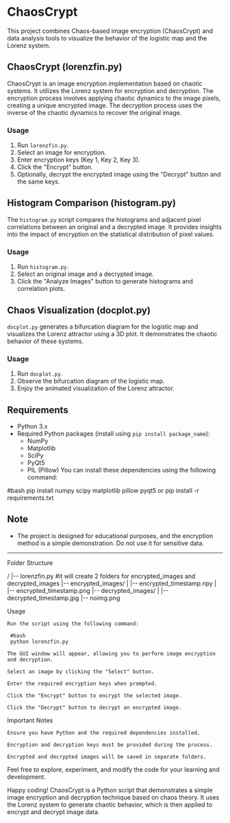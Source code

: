 # ChaosCrypt 

This project combines Chaos-based image encryption (ChaosCrypt) and data analysis tools to visualize the behavior of the logistic map and the Lorenz system.

## ChaosCrypt (lorenzfin.py)

ChaosCrypt is an image encryption implementation based on chaotic systems. It utilizes the Lorenz system for encryption and decryption. The encryption process involves applying chaotic dynamics to the image pixels, creating a unique encrypted image. The decryption process uses the inverse of the chaotic dynamics to recover the original image.

### Usage

1. Run `lorenzfin.py`.
2. Select an image for encryption.
3. Enter encryption keys (Key 1, Key 2, Key 3).
4. Click the "Encrypt" button.
5. Optionally, decrypt the encrypted image using the "Decrypt" button and the same keys.

## Histogram Comparison (histogram.py)

The `histogram.py` script compares the histograms and adjacent pixel correlations between an original and a decrypted image. It provides insights into the impact of encryption on the statistical distribution of pixel values.

### Usage

1. Run `histogram.py`.
2. Select an original image and a decrypted image.
3. Click the "Analyze Images" button to generate histograms and correlation plots.

## Chaos Visualization (docplot.py)

`docplot.py` generates a bifurcation diagram for the logistic map and visualizes the Lorenz attractor using a 3D plot. It demonstrates the chaotic behavior of these systems.

### Usage

1. Run `docplot.py`.
2. Observe the bifurcation diagram of the logistic map.
3. Enjoy the animated visualization of the Lorenz attractor.

## Requirements

- Python 3.x
- Required Python packages (install using `pip install package_name`):
  - NumPy
  - Matplotlib
  - SciPy
  - PyQt5
  - PIL (Pillow)
You can install these dependencies using the following command:

#bash
pip install numpy scipy matplotlib pillow pyqt5
or pip install -r requirements.txt

## Note

- The project is designed for educational purposes, and the encryption method is a simple demonstration. Do not use it for sensitive data.

----------------------------------------------------------------------------------------------------------------------------------------------------------------------------
Folder Structure

/
|-- lorenzfin.py  #it will create 2 folders for encrypted_images and decrypted_images 
|-- encrypted_images/
|   |-- encrypted_timestamp.npy
|   |-- encrypted_timestamp.png
|-- decrypted_images/
|   |-- decrypted_timestamp.jpg
|-- noimg.png



Usage

    Run the script using the following command:

     #bash
     python lorenzfin.py

    The GUI window will appear, allowing you to perform image encryption and decryption.

    Select an image by clicking the "Select" button.

    Enter the required encryption keys when prompted.

    Click the "Encrypt" button to encrypt the selected image.

    Click the "Decrypt" button to decrypt an encrypted image.


Important Notes

    Ensure you have Python and the required dependencies installed.

    Encryption and decryption keys must be provided during the process.

    Encrypted and decrypted images will be saved in separate folders.

Feel free to explore, experiment, and modify the code for your learning and development.

Happy coding!
ChaosCrypt is a Python script that demonstrates a simple image encryption and decryption technique based on chaos theory. It uses the Lorenz system to generate chaotic behavior, which is then applied to encrypt and decrypt image data.


